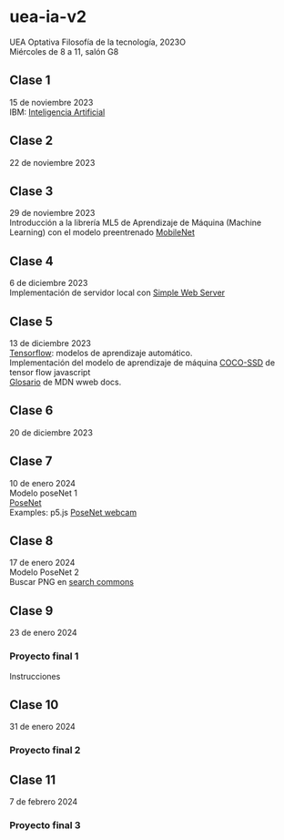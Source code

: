 # uea-ia-v2
UEA Optativa Filosofía de la tecnología, 2023O  
Miércoles de 8 a 11, salón G8   

## Clase 1
15 de noviembre 2023  
IBM: [Inteligencia Artificial](https://www.ibm.com/topics/artificial-intelligence)

## Clase 2
22 de noviembre 2023  
## Clase 3
29 de noviembre 2023  
Introducción a la librería ML5 de Aprendizaje de Máquina (Machine Learning) con el modelo preentrenado [MobileNet](https://learn.ml5js.org/#/tutorials/hello-ml5)  
## Clase 4
6 de diciembre 2023  
Implementación de servidor local con [Simple Web Server](https://simplewebserver.org/)  
## Clase 5
13 de diciembre 2023  
[Tensorflow](https://www.tensorflow.org/?hl=es-419): modelos de aprendizaje automático.  
Implementación del modelo de aprendizaje de máquina [COCO-SSD](https://codelabs.developers.google.com/codelabs/tensorflowjs-object-detection?hl=en#0) de tensor flow javascript  
[Glosario](https://developer.mozilla.org/es/docs/Glossary) de MDN wweb docs.  
## Clase 6
20 de diciembre 2023  
## Clase 7
10 de enero 2024  
Modelo poseNet 1  
[PoseNet](https://learn.ml5js.org/#/reference/posenet)  
Examples: p5.js [PoseNet webcam](https://github.com/ml5js/ml5-library/tree/main/examples/p5js/PoseNet/PoseNet_webcam)  
## Clase 8
17 de enero 2024  
Modelo PoseNet 2  
Buscar PNG en [search commons](https://search.creativecommons.org/)
## Clase 9
23 de enero 2024  
### Proyecto final 1
Instrucciones
## Clase 10
31 de enero 2024  
### Proyecto final 2
## Clase 11
7 de febrero 2024  
### Proyecto final 3

